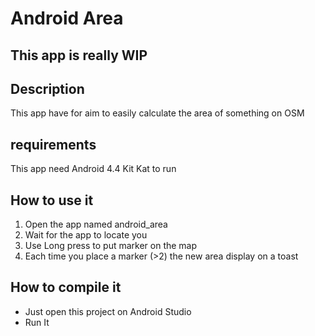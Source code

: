 # Android Area
## This app is really WIP

## Description
This app have for aim to easily calculate the area of something on OSM

## requirements
This app need Android 4.4 Kit Kat to run

## How to use it
1. Open the app named android_area 
2. Wait for the app to locate you
3. Use Long press to put marker on the map
4. Each time you place a marker (>2) the new area display on a toast

## How to compile it
* Just open this project on Android Studio
* Run It

